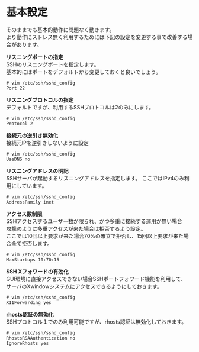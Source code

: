# 基本設定
そのままでも基本的動作に問題なく動きます。  
より動作にストレス無く利用するためには下記の設定を変更する事で改善する場合があります。  

**リスニングポートの指定**  
SSHのリスニングポートを指定します。  
基本的にはポートをデフォルトから変更しておくと良いでしょう。  

```
# vim /etc/ssh/sshd_config
Port 22
```

**リスニングプロトコルの指定**  
デフォルトですが、利用するSSHプロトコルは2のみにします。  

```
# vim /etc/ssh/sshd_config
Protocol 2
```

**接続元の逆引き無効化**  
接続元IPを逆引きしないように設定  

```
# vim /etc/ssh/sshd_config
UseDNS no
```

**リスニングアドレスの明記**  
SSHサーバが起動するリスニングアドレスを指定します。
ここではIPv4のみ利用にしています。  

```
# vim /etc/ssh/sshd_config
AddressFamily inet
```

**アクセス数制限**  
SSHアクセスするユーザー数が限られ、かつ多重に接続する運用が無い場合  
攻撃のように多重アクセスが来た場合は拒否するよう設定。  
ここでは10回以上要求が来た場合70%の確立で拒否し、15回以上要求が来た場合全て拒否します。  

```
# vim /etc/ssh/sshd_config
MaxStartups 10:70:15
```

**SSH Xフォワードの有効化**  
GUI環境に直接アクセスできない場合SSHポートフォワード機能を利用して、  
サーバのXwindowシステムにアクセスできるようにしておきます。  

```
# vim /etc/ssh/sshd_config
X11Forwarding yes
```

**rhosts認証の無効化**  
SSHプロトコル１でのみ利用可能ですが、rhosts認証は無効化しておきます。  

```
# vim /etc/ssh/sshd_config
RhostsRSAAuthentication no
IgnoreRhosts yes
```
